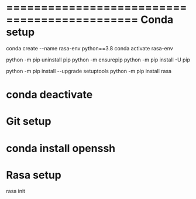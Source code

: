 =============================================
Conda setup
=============================================
conda create --name rasa-env python==3.8 
conda activate rasa-env

python -m pip uninstall pip
python -m ensurepip
python -m pip install -U pip

python -m pip install --upgrade setuptools
python -m pip install rasa

conda deactivate
=============================================
Git setup
=============================================
conda install openssh
=============================================
Rasa setup
=============================================
rasa init